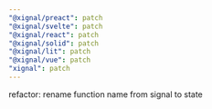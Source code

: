 ```yaml
---
"@xignal/preact": patch
"@xignal/svelte": patch
"@xignal/react": patch
"@xignal/solid": patch
"@xignal/lit": patch
"@xignal/vue": patch
"xignal": patch
---
```


refactor: rename function name from signal to state
